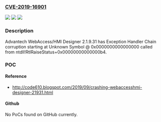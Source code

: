 ### [CVE-2019-16901](https://cve.mitre.org/cgi-bin/cvename.cgi?name=CVE-2019-16901)
![](https://img.shields.io/static/v1?label=Product&message=n%2Fa&color=blue)
![](https://img.shields.io/static/v1?label=Version&message=n%2Fa&color=blue)
![](https://img.shields.io/static/v1?label=Vulnerability&message=n%2Fa&color=brighgreen)

### Description

Advantech WebAccess/HMI Designer 2.1.9.31 has Exception Handler Chain corruption starting at Unknown Symbol @ 0x0000000000000000 called from ntdll!RtlRaiseStatus+0x00000000000000b4.

### POC

#### Reference
- http://code610.blogspot.com/2019/09/crashing-webaccesshmi-designer-21931.html

#### Github
No PoCs found on GitHub currently.

